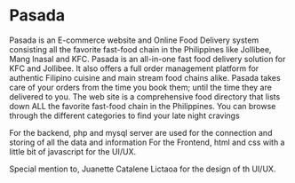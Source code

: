 # Pasada

Pasada is an E-commerce website and Online Food Delivery system consisting all the favorite fast-food chain in the Philippines like Jollibee, Mang Inasal and KFC.
Pasada is an all-in-one fast food delivery solution for KFC and Jollibee. It also offers a full order management platform for authentic Filipino cuisine and main stream food chains alike. 
Pasada takes care of your orders from the time you book them; until the time they are delivered to you.
The web site is a comprehensive food directory that lists down ALL the favorite fast-food chain in the Philippines. 
You can browse through the different categories to find your late night cravings

For the backend, php and mysql server are used for the connection and storing of all the data and information
For the Frontend, html and css with a little bit of javascript for the UI/UX.

Special mention to, Juanette Catalene Lictaoa for the design of th UI/UX.
